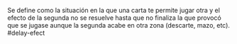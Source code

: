 Se define como la situación en la que una carta te permite jugar otra y el efecto de la segunda no se resuelve hasta que no finaliza la que provocó que se jugase aunque la segunda acabe en otra zona (descarte, mazo, etc).
#delay-efect 